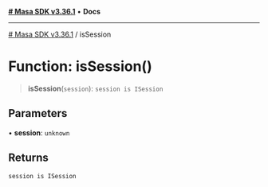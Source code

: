 [**# Masa SDK v3.36.1**](../README.md) • **Docs**

***

[# Masa SDK v3.36.1](../globals.md) / isSession

# Function: isSession()

> **isSession**(`session`): `session is ISession`

## Parameters

• **session**: `unknown`

## Returns

`session is ISession`
